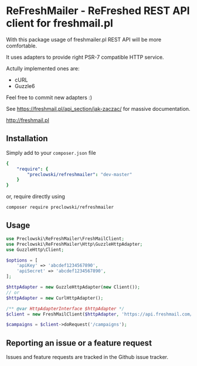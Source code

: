 # ReFreshMailer - ReFreshed REST API client for freshmail.pl

With this package usage of freshmailer.pl REST API will be more comfortable.

It uses adapters to provide right PSR-7 compatible HTTP service.

Actully implemented ones are:

- cURL
- Guzzle6

Feel free to commit new adapters :)

See https://freshmail.pl/api_section/jak-zaczac/ for massive documentation.

http://freshmail.pl

## Installation

Simply add to your `composer.json` file

```yaml
{
    "require": {
        "preclowski/refreshmailer": "dev-master"
    }
}
```

or, require directly using

```
composer require preclowski/refreshmailer
```

## Usage

```php
use Preclowski\ReFreshMailer\FreshMailClient;
use Preclowski\ReFreshMailer\Http\GuzzleHttpAdapter;
use GuzzleHttp\Client;

$options = [
    'apiKey' => 'abcdef1234567890',
    'apiSecret' => 'abcdef1234567890',
];

$httpAdapter = new GuzzleHttpAdapter(new Client());
// or
$httpAdapter = new CurlHttpAdapter();

/** @var HttpAdapterInterface $httpAdapter */
$client = new FreshMailClient($httpAdapter, 'https://api.freshmail.com/rest/', $options);

$campaigns = $client->doRequest('/campaigns');
```

## Reporting an issue or a feature request

Issues and feature requests are tracked in the Github issue tracker.